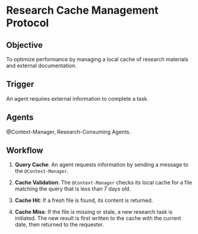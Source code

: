 # Research Cache Management Protocol

## Objective
To optimize performance by managing a local cache of research materials and external documentation.

## Trigger
An agent requires external information to complete a task.

## Agents
@Context-Manager, Research-Consuming Agents.

## Workflow

1. **Query Cache**: An agent requests information by sending a message to the `@Context-Manager`.

2. **Cache Validation**: The `@Context-Manager` checks its local cache for a file matching the query that is less than 7 days old.

3. **Cache Hit**: If a fresh file is found, its content is returned.

4. **Cache Miss**: If the file is missing or stale, a new research task is initiated. The new result is first written to the cache with the current date, then returned to the requester.